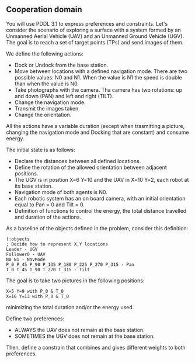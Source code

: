 ## Cooperation domain

You will use PDDL 3.1 to express preferences and constraints. 
Let's consider the scenario of exploring a surface with a system formed by  an Unmanned Aerial Vehicle (UAV) and an Unmanned Ground Vehicle (UGV). The goal is to reach a set of target points (TPs) and send images of them. 

We define the following actions:
 - Dock or Undock from the base station.
 -  Move between locations with a defined navigation mode. There are two possible values: N0 and N1. When the value is N1 the speed is double than when the value is N0.
 -  Take photographs with the camera. Tha camera has two rotations:  up and down (PAN) and left and right (TILT).
 -  Change the navigation mode.
 -  Transmit the images taken.
 -  Change the orientation.
 
 All the actions have a variable duration (except when trasmitting a picture, changing the navigation mode and Docking that are constant) and consume energy.

The initial state is as follows:
 -  Declare the distances between all defined locations.
 -  Define the rotation of the allowed orientation between adjacent positions.
 -  The UGV is in position X=6 Y=10 and the UAV in X=10 Y=2, each robot at its base station.
 - Navigation mode of both agents is N0.
 -  Each robotic system has an on board camera, with an initial orientation equal to  Pan = 0 and Tilt = 0.
 -  Definition of functions to control the energy, the total distance travelled and duration of the actions.

As a baseline of the objects defined in the problem, consider this definition:
  ```
 (:objects
 ; Decide how to represent X,Y locations
  Leader - UGV
  Follower0 - UAV
  N0 N1 - NavMode
  P_0 P_45 P_90 P_135 P_180 P_225 P_270 P_315 - Pan
  T_0 T_45 T_90 T_270 T_315 - Tilt
 ```
 
The goal is to take two pictures in the following positions:
  ```
X=5 Y=9 with P_0 & T_0
X=16 Y=13 with P_0 & T_0
  ```
  minimizing the total duration and/or the energy used. 

Define two preferences:
 -  ALWAYS the UAV does not remain at the base station.
 -  SOMETIMES the UGV does not remain at the base station.
 
 Then, define a constrain that combines and gives different weights to both preferences.
